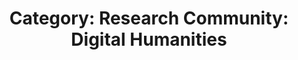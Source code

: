 ---
layout: category
title: 'Category: Research Community: Digital Humanities'
tag: research_community,digital_humanities
---